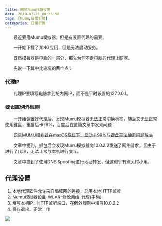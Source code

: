 ```yaml
---
title: 网易Mumu代理设置
date: 2019-07-21 09:35:56
tags: [Mumu,日常折腾]
categories: 日常折腾
---
```

&emsp;&emsp;最近要用Mumu模拟器，但是有设置代理的需要。

&emsp;&emsp;一开始下载了某NG应用，但是无法启动服务。

&emsp;&emsp;既然模拟器是电脑的一部分，那么为何不走电脑的代理上网呢。

&emsp;&emsp;先说一下其中比较坑的两个点：

### 代理IP

&emsp;&emsp;代理IP要填写电脑拿到的内网IP，而不是平时设置的127.0.0.1。

### 要设置例外规则

&emsp;&emsp;一开始设置好代理后，发现Mumu模拟器无法正常切换标签，随后又无法正常使用键盘，重启后卡99%，百度后在这篇文章中发现问题：

&emsp;&emsp;[网易MUMU模拟器在macOS系统下，启动卡99%与键盘无法使用问题解决](https://www.jianshu.com/p/9f08e43b95fc)

&emsp;&emsp;文章中提到，抓包后会发现Mumu模拟器向10.0.2.2发送了网络请求，但由于进行了代理，无法正常与本机进行交互。

&emsp;&emsp;文章中提到了使用DNS Spoofing进行地址转发，但这似乎有点大材小用。

## 代理设置
1. 本地代理软件允许来自局域网的连接，启用本地HTTP监听
2. Mumu模拟器设置-WLAN-修改网络-代理(手动)
3. 填写本机IP，HTTP监听端口，在例外规则中填写10.0.2.2
4. 保存退出，正常工作

![](http://pic.lufer.cc/images/2021/03/05/e5SJu6.png)